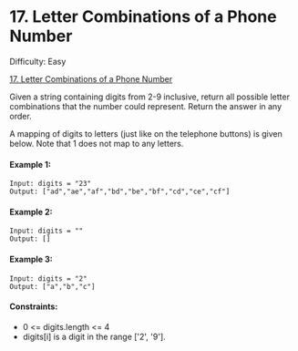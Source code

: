 # 17. Letter Combinations of a Phone Number

Difficulty: Easy

[17. Letter Combinations of a Phone Number](https://leetcode.com/problems/letter-combinations-of-a-phone-number)

Given a string containing digits from 2-9 inclusive, return all possible letter combinations that the number could represent. Return the answer in any order.

A mapping of digits to letters (just like on the telephone buttons) is given below. Note that 1 does not map to any letters.

#### Example 1:
```
Input: digits = "23"
Output: ["ad","ae","af","bd","be","bf","cd","ce","cf"]
```


#### Example 2:
```
Input: digits = ""
Output: []
```

#### Example 3:
```
Input: digits = "2"
Output: ["a","b","c"]
```

#### Constraints:
 - 0 <= digits.length <= 4
 - digits[i] is a digit in the range ['2', '9'].
